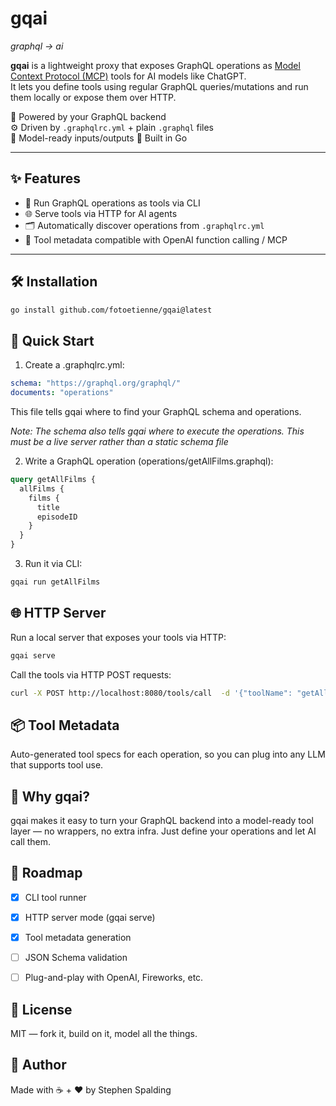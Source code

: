 # gqai
*graphql → ai*

**gqai** is a lightweight proxy that exposes GraphQL operations as [Model Context Protocol (MCP)](https://platform.openai.com/docs/guides/function-calling) tools for AI models like ChatGPT.  
It lets you define tools using regular GraphQL queries/mutations and run them locally or expose them over HTTP.

🔌 Powered by your GraphQL backend  
⚙️ Driven by `.graphqlrc.yml` + plain `.graphql` files  
🧠 Model-ready inputs/outputs
📍 Built in Go

---

## ✨ Features

- 🧰 Run GraphQL operations as tools via CLI
- 🌐 Serve tools via HTTP for AI agents
- 🗂 Automatically discover operations from `.graphqlrc.yml`
- 🧾 Tool metadata compatible with OpenAI function calling / MCP

---

## 🛠️ Installation

```bash
go install github.com/fotoetienne/gqai@latest
```


## 🚀 Quick Start
1. Create a .graphqlrc.yml:

```yaml
schema: "https://graphql.org/graphql/"
documents: "operations"
```

This file tells gqai where to find your GraphQL schema and operations.

*Note: The schema also tells gqai where to execute the operations. This must be a live server rather than a static schema file*

2. Write a GraphQL operation (operations/getAllFilms.graphql):

```graphql
query getAllFilms {
  allFilms {
    films {
      title
      episodeID
    }
  }
}
```

3. Run it via CLI:

```bash
gqai run getAllFilms
```

## 🌐 HTTP Server
Run a local server that exposes your tools via HTTP:

```bash
gqai serve
```

Call the tools via HTTP POST requests:

```bash
curl -X POST http://localhost:8080/tools/call  -d '{"toolName": "getAllFilms"}'
```

## 📦 Tool Metadata
Auto-generated tool specs for each operation, so you can plug into any LLM that supports tool use.


## 🤖 Why gqai?
gqai makes it easy to turn your GraphQL backend into a model-ready tool layer — no wrappers, no extra infra. Just define your operations and let AI call them.

## 🧪 Roadmap
  - [x] CLI tool runner

  - [x] HTTP server mode (gqai serve)

  - [x] Tool metadata generation

  - [ ] JSON Schema validation

  - [ ] Plug-and-play with OpenAI, Fireworks, etc.

## 📜 License
MIT — fork it, build on it, model all the things.

## 👋 Author
Made with ☕️ + ❤️ by Stephen Spalding
